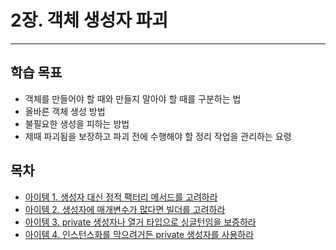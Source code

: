 # 2장. 객체 생성자 파괴

---

## 학습 목표
- 객체를 만들어야 할 때와 만들지 말아야 할 때를 구분하는 법
- 올바른 객체 생성 방법
- 불필요한 생성을 피하는 방법
- 제때 파괴됨을 보장하고 파괴 전에 수행해야 할 정리 작업을 관리하는 요령

## 목차
- [아이템 1. 생성자 대신 정적 팩터리 메서드를 고려하라](아이템%201.%20생성자%20대신%20정적%20팩터리%20메서드를%20고려하라.md)
- [아이템 2. 생성자에 매개변수가 많다면 빌더를 고려하라](아이템%202.%20생성자에%20매개변수가%20많다면%20빌더를%20고려하라.md)
- [아이템 3. private 생성자나 열거 타입으로 싱글턴임을 보증하라](아이템%203.%20private%20생성자나%20열거%20타입으로%20싱글턴임을%20보증하라.md)
- [아이템 4. 인스턴스화를 막으려거든 private 생성자를 사용하라](아이템%204.%20인스턴스화를%20막으려거든%20private%20생성자를%20사용하라.md)
